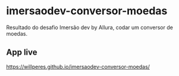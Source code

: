 # imersaodev-conversor-moedas
Resultado do desafio Imersão dev by Allura, codar um conversor de moedas.

## App live
https://willperes.github.io/imersaodev-conversor-moedas/
